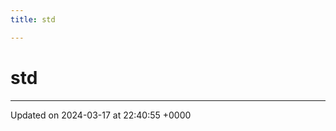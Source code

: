 ```yaml
---
title: std

---
```


# std








-------------------------------

Updated on 2024-03-17 at 22:40:55 +0000